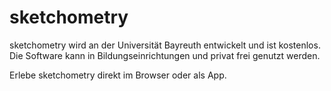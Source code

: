 # sketchometry
sketchometry wird an der Universität Bayreuth entwickelt und ist kostenlos.
Die Software kann in Bildungseinrichtungen und privat frei genutzt werden.

Erlebe sketchometry direkt im Browser oder als App.